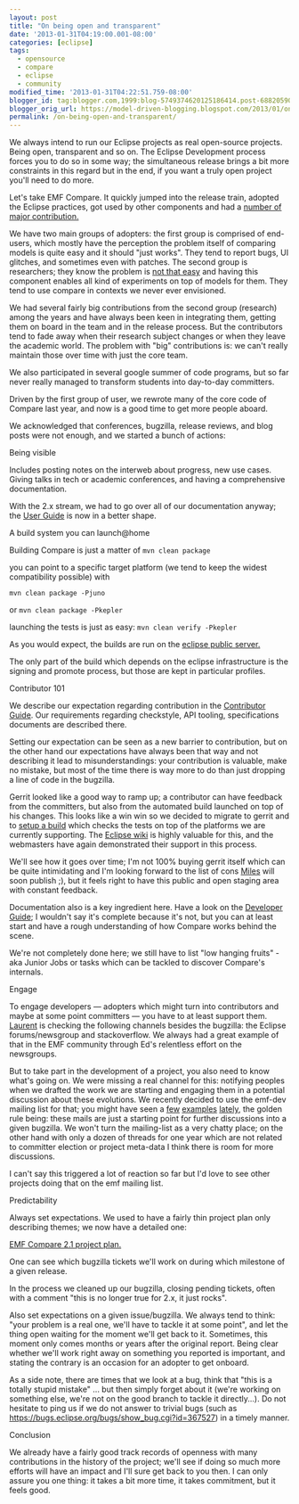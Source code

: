 ```yaml
---
layout: post
title: "On being open and transparent"
date: '2013-01-31T04:19:00.001-08:00'
categories: [eclipse]
tags:
  - opensource
  - compare
  - eclipse
  - community
modified_time: '2013-01-31T04:22:51.759-08:00'
blogger_id: tag:blogger.com,1999:blog-5749374620125186414.post-6882059087189884358
blogger_orig_url: https://model-driven-blogging.blogspot.com/2013/01/on-being-open-and-transparent.html
permalink: /on-being-open-and-transparent/
---
```


We always intend to run our Eclipse projects as real open-source projects. Being open, transparent and so on. The Eclipse Development process forces you to do so in some way; the simultaneous release brings a bit more constraints in this regard but in the end, if you want a truly open project you'll need to do more.

Let's take EMF Compare. It quickly jumped into the release train, adopted the Eclipse practices, got used by other components and had a [number of major contribution.](https://www.eclipse.dev/projects/ip_log.php?projectid=modeling.emf.compare)

We have two main groups of adopters: the first group is comprised of end-users, which mostly have the perception the problem itself of comparing models is quite easy and it should "just works". They tend to report bugs, UI glitches, and sometimes even with patches. The second group is researchers; they know the problem is [not that easy](https://bugs.eclipse.org/bugs/show_bug.cgi?id=399361#c3) and having this component enables all kind of experiments on top of models for them. They tend to use compare in contexts we never ever envisioned.

We had several fairly big contributions from the second group (research) among the years and have always been keen in integrating them, getting them on board in the team and in the release process. But the contributors tend to fade away when their research subject changes or when they leave the academic world. The problem with "big" contributions is: we can't really maintain those over time with just the core team.

We also participated in several google summer of code programs, but so far never really managed to transform students into day-to-day committers.

Driven by the first group of user, we rewrote many of the core code of Compare last year, and now is a good time to get more people aboard.

We acknowledged that conferences, bugzilla, release reviews, and blog posts were not enough, and we started a bunch of actions:

Being visible

Includes posting notes on the interweb about progress, new use cases. Giving talks in tech or academic conferences, and having a comprehensive documentation.

With the 2.x stream, we had to go over all of our documentation anyway; the [User Guide](https://wiki.eclipse.org/EMF_Compare/User_Guide) is now in a better shape.

A build system you can launch@home

Building Compare is just a matter of `mvn clean package`

you can point to a specific target platform (we tend to keep the widest compatibility possible) with

`mvn clean package -Pjuno`

or `mvn clean package -Pkepler`

launching the tests is just as easy: `mvn clean verify -Pkepler`

As you would expect, the builds are run on the [eclipse public server.](https://hudson.eclipse.org/hudson/job/emf-compare-master/)

The only part of the build which depends on the eclipse infrastructure is the signing and promote process, but those are kept in particular profiles.

Contributor 101

We describe our expectation regarding contribution in the [Contributor Guide](https://wiki.eclipse.org/EMF_Compare/Contributor_Guide). Our requirements regarding checkstyle, API tooling, specifications documents are described there.

Setting our expectation can be seen as a new barrier to contribution, but on the other hand our expectations have always been that way and not describing it lead to misunderstandings: your contribution is valuable, make no mistake, but most of the time there is way more to do than just dropping a line of code in the bugzilla.

Gerrit looked like a good way to ramp up; a contributor can have feedback from the committers, but also from the automated build launched on top of his changes. This looks like a win win so we decided to migrate to gerrit and to [setup a build](https://hudson.eclipse.org/sandbox/job/emf-compare.gerrit/) which checks the tests on top of the platforms we are currently supporting. The [Eclipse wiki](https://wiki.eclipse.org/Gerrit) is highly valuable for this, and the webmasters have again demonstrated their support in this process.

We'll see how it goes over time; I'm not 100% buying gerrit itself which can be quite intimidating and I'm looking forward to the list of cons [Miles](https://milesparker.blogspot.fr/) will soon publish ;), but it feels right to have this public and open staging area with constant feedback.

Documentation also is a key ingredient here. Have a look on the [Developer Guide](https://wiki.eclipse.org/EMF_Compare/Developer_Guide); I wouldn't say it's complete because it's not, but you can at least start and have a rough understanding of how Compare works behind the scene.

We're not completely done here; we still have to list "low hanging fruits" - aka Junior Jobs or tasks which can be tackled to discover Compare's internals.

Engage

To engage developers — adopters which might turn into contributors and maybe at some point committers — you have to at least support them. [Laurent](https://eclipsemde.blogspot.fr/) is checking the following channels besides the bugzilla: the Eclipse forums/newsgroup and stackoverflow. We always had a great example of that in the EMF community through Ed's relentless effort on the newsgroups.

But to take part in the development of a project, you also need to know what's going on. We were missing a real channel for this: notifying peoples when we drafted the work we are starting and engaging them in a potential discussion about these evolutions. We recently decided to use the emf-dev mailing list for that; you might have seen a [few](https://dev.eclipse.org/mhonarc/lists/emf-dev/msg01551.html) [examples](https://dev.eclipse.org/mhonarc/lists/emf-dev/msg01553.html) [lately](https://dev.eclipse.org/mhonarc/lists/emf-dev/msg01558.html), the golden rule being: these mails are just a starting point for further discussions into a given bugzilla. We won't turn the mailing-list as a very chatty place; on the other hand with only a dozen of threads for one year which are not related to committer election or project meta-data I think there is room for more discussions.

I can't say this triggered a lot of reaction so far but I'd love to see other projects doing that on the emf mailing list.

Predictability

Always set expectations. We used to have a fairly thin project plan only describing themes; we now have a detailed one:

[EMF Compare 2.1 project plan.](https://www.eclipse.dev/projects/project-plan.php?projectid=modeling.emf.compare)

One can see which bugzilla tickets we'll work on during which milestone of a given release.

In the process we cleaned up our bugzilla, closing pending tickets, often with a comment "this is no longer true for 2.x, it just rocks".

Also set expectations on a given issue/bugzilla. We always tend to think: "your problem is a real one, we'll have to tackle it at some point", and let the thing open waiting for the moment we'll get back to it. Sometimes, this moment only comes months or years after the original report. Being clear whether we'll work right away on something you reported is important, and stating the contrary is an occasion for an adopter to get onboard.

As a side note, there are times that we look at a bug, think that "this is a totally stupid mistake" ... but then simply forget about it (we're working on something else, we're not on the good branch to tackle it directly...). Do not hesitate to ping us if we do not answer to trivial bugs (such as https://bugs.eclipse.org/bugs/show_bug.cgi?id=367527) in a timely manner.

Conclusion

We already have a fairly good track records of openness with many contributions in the history of the project; we'll see if doing so much more efforts will have an impact and I'll sure get back to you then. I can only assure you one thing: it takes a bit more time, it takes commitment, but it feels good.

